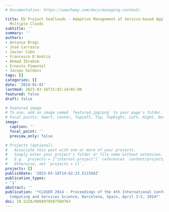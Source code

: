 ```yaml
---
# Documentation: https://wowchemy.com/docs/managing-content/

title: EU Project SeaClouds - Adaptive Management of Service-based Applications Across
  Multiple Clouds
subtitle: ''
summary: ''
authors:
- Antonio Brogi
- José Carrasco
- Javier Cubo
- Francesco D'Andria
- Ahmad Ibrahim
- Ernesto Pimentel
- Jacopo Soldani
tags: []
categories: []
date: '2014-01-01'
lastmod: 2023-03-16T15:02:24+01:00
featured: false
draft: false

# Featured image
# To use, add an image named `featured.jpg/png` to your page's folder.
# Focal points: Smart, Center, TopLeft, Top, TopRight, Left, Right, BottomLeft, Bottom, BottomRight.
image:
  caption: ''
  focal_point: ''
  preview_only: false

# Projects (optional).
#   Associate this post with one or more of your projects.
#   Simply enter your project's folder or file name without extension.
#   E.g. `projects = ["internal-project"]` references `content/project/deep-learning/index.md`.
#   Otherwise, set `projects = []`.
projects: []
publishDate: '2023-03-16T14:02:23.511568Z'
publication_types:
- '1'
abstract: ''
publication: '*CLOSER 2014 - Proceedings of the 4th International Conference on Cloud
  Computing and Services Science, Barcelona, Spain, April 3-5, 2014*'
doi: 10.5220/0004979507580763
---
```

